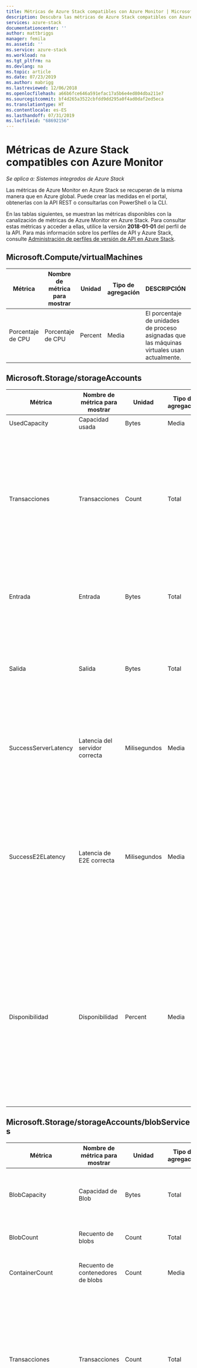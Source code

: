 ```yaml
---
title: Métricas de Azure Stack compatibles con Azure Monitor | Microsoft Docs
description: Descubra las métricas de Azure Stack compatibles con Azure Monitor.
services: azure-stack
documentationcenter: ''
author: mattbriggs
manager: femila
ms.assetid: ''
ms.service: azure-stack
ms.workload: na
ms.tgt_pltfrm: na
ms.devlang: na
ms.topic: article
ms.date: 07/23/2019
ms.author: mabrigg
ms.lastreviewed: 12/06/2018
ms.openlocfilehash: a66b6fce646a591efac17a5b6e4ed804dba211e7
ms.sourcegitcommit: bf4d265a3522cbfdd9dd295a0f4ad0daf2ed5eca
ms.translationtype: HT
ms.contentlocale: es-ES
ms.lasthandoff: 07/31/2019
ms.locfileid: "68692156"
---
```

# <a name="supported-metrics-for-azure-monitor-on-azure-stack"></a>Métricas de Azure Stack compatibles con Azure Monitor

*Se aplica a: Sistemas integrados de Azure Stack*

Las métricas de Azure Monitor en Azure Stack se recuperan de la misma manera que en Azure global. Puede crear las medidas en el portal, obtenerlas con la API REST o consultarlas con PowerShell o la CLI.

En las tablas siguientes, se muestran las métricas disponibles con la canalización de métricas de Azure Monitor en Azure Stack. Para consultar estas métricas y acceder a ellas, utilice la versión **2018-01-01** del perfil de la API. Para más información sobre los perfiles de API y Azure Stack, consulte [Administración de perfiles de versión de API en Azure Stack](azure-stack-version-profiles.md).

## <a name="microsoftcomputevirtualmachines"></a>Microsoft.Compute/virtualMachines

| Métrica | Nombre de métrica para mostrar | Unidad | Tipo de agregación | DESCRIPCIÓN | Dimensiones |
|----------------|---------------------|---------|------------------|-----------------------------------------------------------------------------------------------|---------------|
| Porcentaje de CPU | Porcentaje de CPU | Percent | Media | El porcentaje de unidades de proceso asignadas que las máquinas virtuales usan actualmente. | Sin dimensiones |

## <a name="microsoftstoragestorageaccounts"></a>Microsoft.Storage/storageAccounts

| Métrica | Nombre de métrica para mostrar | Unidad | Tipo de agregación | DESCRIPCIÓN | Dimensiones |
|----------------------|------------------------|--------------|------------------|---------------------------------------------------------------------------------------------------------------------------------------------------------------------------------------------------------------------------------------------------------------------------------------------------------------------------------------------------------------------------------|--------------------------------|
| UsedCapacity | Capacidad usada | Bytes | Media | Capacidad usada de la cuenta. | Sin dimensiones |
| Transacciones | Transacciones | Count | Total | El número de solicitudes realizadas a un servicio de almacenamiento o la operación de API especificada. Este número incluye solicitudes correctas y con errores, así como las solicitudes que generaron errores. Use la dimensión ResponseType para el número de diferentes tipos de respuestas. | ResponseType, GeoType, ApiName |
| Entrada | Entrada | Bytes | Total | La cantidad de datos de entrada, en bytes. Este número incluye la entradas desde un cliente externo en Azure Storage, así como la entrada dentro de Azure. | GeoType, ApiName |
| Salida | Salida | Bytes | Total | La cantidad de datos de salida, en bytes. Este número incluye la salida de un cliente externo en Azure Storage, así como la salida dentro de Azure. En consecuencia, este número no refleja las salidas facturables. | GeoType, ApiName |
| SuccessServerLatency | Latencia del servidor correcta | Milisegundos | Media | La latencia media utilizada por Azure Storage para procesar una solicitud correcta, en milisegundos. Este valor no incluye la latencia de red especificada en AverageE2ELatency. | GeoType, ApiName |
| SuccessE2ELatency | Latencia de E2E correcta | Milisegundos | Media | La latencia media de un extremo a otro de las solicitudes correctas realizadas a un servicio de almacenamiento o a la operación de API especificada, en milisegundos. Este valor incluye el tiempo de procesamiento requerido dentro de Azure Storage para leer la solicitud, enviar la respuesta y recibir la confirmación de la respuesta. | GeoType, ApiName |
| Disponibilidad | Disponibilidad | Percent | Media | El porcentaje de disponibilidad para el servicio de almacenamiento o la operación de API especificada. Para calcular la disponibilidad, hay que tomar el valor de TotalBillableRequests y dividirlo por el número de solicitudes aplicables, incluidas aquellas que generaron errores inesperados. Todos los errores inesperados reducen la disponibilidad del servicio de almacenamiento o de la operación de API especificada. | GeoType, ApiName |

## <a name="microsoftstoragestorageaccountsblobservices"></a>Microsoft.Storage/storageAccounts/blobServices

| Métrica | Nombre de métrica para mostrar | Unidad | Tipo de agregación | DESCRIPCIÓN | Dimensiones |
|--------|---------------------|------|------------------|-------------|------------|
| BlobCapacity | Capacidad de Blob | Bytes | Total | Cantidad de almacenamiento que ha usado la instancia de Blob service de la cuenta de almacenamiento, en bytes. | BlobType |
| BlobCount | Recuento de blobs | Count | Total | Número de blobs en la instancia de Blob service de la cuenta de almacenamiento. | BlobType |
| ContainerCount | Recuento de contenedores de blobs | Count | Media | Número de contenedores en la instancia de Blob service de la cuenta de almacenamiento. | Sin dimensiones |
| Transacciones | Transacciones | Count | Total | El número de solicitudes realizadas a un servicio de almacenamiento o la operación de API especificada. Este número incluye solicitudes correctas y con errores, así como las solicitudes que generaron errores. Use la dimensión ResponseType para el número de diferentes tipos de respuestas. | ResponseType, GeoType, ApiName |
| Entrada | Entrada | Bytes | Total | La cantidad de datos de entrada, en bytes. Este número incluye la entradas desde un cliente externo en Azure Storage, así como la entrada dentro de Azure. | GeoType, ApiName |
| Salida | Salida | Bytes | Total | La cantidad de datos de salida, en bytes. Este número incluye la salida de un cliente externo en Azure Storage, así como la salida dentro de Azure. En consecuencia, este número no refleja las salidas facturables. | GeoType, ApiName |
| SuccessServerLatency | Latencia del servidor correcta | Milisegundos | Media | La latencia media utilizada por Azure Storage para procesar una solicitud correcta, en milisegundos. Este valor no incluye la latencia de red especificada en AverageE2ELatency. | GeoType, ApiName |
| SuccessE2ELatency | Latencia de E2E correcta | Milisegundos | Media | La latencia media de un extremo a otro de las solicitudes correctas realizadas a un servicio de almacenamiento o a la operación de API especificada, en milisegundos. Este valor incluye el tiempo de procesamiento requerido dentro de Azure Storage para leer la solicitud, enviar la respuesta y recibir la confirmación de la respuesta. | GeoType, ApiName |
| Disponibilidad | Disponibilidad | Percent | Media | El porcentaje de disponibilidad para el servicio de almacenamiento o la operación de API especificada. Para calcular la disponibilidad, hay que tomar el valor de TotalBillableRequests y dividirlo por el número de solicitudes aplicables, incluidas aquellas que generaron errores inesperados. Todos los errores inesperados reducen la disponibilidad del servicio de almacenamiento o de la operación de API especificada. | GeoType, ApiName |

## <a name="microsoftstoragestorageaccountstableservices"></a>Microsoft.Storage/storageAccounts/tableServices

| Métrica | Nombre de métrica para mostrar | Unidad | Tipo de agregación | DESCRIPCIÓN | Dimensiones |
|----------------------|------------------------|--------------|------------------|---------------------------------------------------------------------------------------------------------------------------------------------------------------------------------------------------------------------------------------------------------------------------------------------------------------------------------------------------------------------------------|--------------------------------|
| TableCapacity | Capacidad de Table | Bytes | Media | Cantidad de almacenamiento que ha utilizado la instancia de Table service de la cuenta de almacenamiento, en bytes. | Sin dimensiones |
| TableCount | Recuento de tablas | Count | Media | Número de tablas en la instancia de Table service de la cuenta de almacenamiento. | Sin dimensiones |
| TableEntityCount | Recuento de entidades de Table | Count | Media | Número de entidades de tabla en la instancia de Table service de la cuenta de almacenamiento. | Sin dimensiones |
| Transacciones | Transacciones | Count | Total | El número de solicitudes realizadas a un servicio de almacenamiento o la operación de API especificada. Este número incluye solicitudes correctas y con errores, así como las solicitudes que generaron errores. Use la dimensión ResponseType para el número de diferentes tipos de respuestas. | ResponseType, GeoType, ApiName |
| Entrada | Entrada | Bytes | Total | La cantidad de datos de entrada, en bytes. Este número incluye la entradas desde un cliente externo en Azure Storage, así como la entrada dentro de Azure. | GeoType, ApiName |
| Salida | Salida | Bytes | Total | La cantidad de datos de salida, en bytes. Este número incluye la salida de un cliente externo en Azure Storage, así como la salida dentro de Azure. En consecuencia, este número no refleja las salidas facturables. | GeoType, ApiName |
| SuccessServerLatency | Latencia del servidor correcta | Milisegundos | Media | La latencia media utilizada por Azure Storage para procesar una solicitud correcta, en milisegundos. Este valor no incluye la latencia de red especificada en AverageE2ELatency. | GeoType, ApiName |
| SuccessE2ELatency | Latencia de E2E correcta | Milisegundos | Media | La latencia media de un extremo a otro de las solicitudes correctas realizadas a un servicio de almacenamiento o a la operación de API especificada, en milisegundos. Este valor incluye el tiempo de procesamiento requerido dentro de Azure Storage para leer la solicitud, enviar la respuesta y recibir la confirmación de la respuesta. | GeoType, ApiName |
| Disponibilidad | Disponibilidad | Percent | Media | El porcentaje de disponibilidad para el servicio de almacenamiento o la operación de API especificada. Para calcular la disponibilidad, hay que tomar el valor de TotalBillableRequests y dividirlo por el número de solicitudes aplicables, incluidas aquellas que generaron errores inesperados. Todos los errores inesperados reducen la disponibilidad del servicio de almacenamiento o de la operación de API especificada. | GeoType, ApiName |

## <a name="microsoftstoragestorageaccountsqueueservices"></a>Microsoft.Storage/storageAccounts/queueServices

| Métrica | Nombre de métrica para mostrar | Unidad | Tipo de agregación | DESCRIPCIÓN | Dimensiones |
|----------------------|------------------------|--------------|------------------|---------------------------------------------------------------------------------------------------------------------------------------------------------------------------------------------------------------------------------------------------------------------------------------------------------------------------------------------------------------------------------|--------------------------------|
| QueueCapacity | Capacidad de Queue | Bytes | Media | Cantidad de almacenamiento que ha utilizado la instancia de Queue service de la cuenta de almacenamiento, en bytes. | Sin dimensiones |
| QueueCount | Recuento de colas | Count | Media | Número de colas en la instancia de Queue service de la cuenta de almacenamiento. | Sin dimensiones |
| QueueMessageCount | Recuento de mensajes de Queue | Count | Media | Número aproximado de mensajes de cola en la instancia de Queue service de la cuenta de almacenamiento. | Sin dimensiones |
| Transacciones | Transacciones | Count | Total | El número de solicitudes realizadas a un servicio de almacenamiento o la operación de API especificada. Este número incluye solicitudes correctas y con errores, así como las solicitudes que generaron errores. Use la dimensión ResponseType para el número de diferentes tipos de respuestas. | ResponseType, GeoType, ApiName |
| Entrada | Entrada | Bytes | Total | La cantidad de datos de entrada, en bytes. Este número incluye la entradas desde un cliente externo en Azure Storage, así como la entrada dentro de Azure. | GeoType, ApiName |
| Salida | Salida | Bytes | Total | La cantidad de datos de salida, en bytes. Este número incluye la salida de un cliente externo en Azure Storage, así como la salida dentro de Azure. En consecuencia, este número no refleja las salidas facturables. | GeoType, ApiName |
| SuccessServerLatency | Latencia del servidor correcta | Milisegundos | Media | La latencia media utilizada por Azure Storage para procesar una solicitud correcta, en milisegundos. Este valor no incluye la latencia de red especificada en AverageE2ELatency. | GeoType, ApiName |
| SuccessE2ELatency | Latencia de E2E correcta | Milisegundos | Media | La latencia media de un extremo a otro de las solicitudes correctas realizadas a un servicio de almacenamiento o a la operación de API especificada, en milisegundos. Este valor incluye el tiempo de procesamiento requerido dentro de Azure Storage para leer la solicitud, enviar la respuesta y recibir la confirmación de la respuesta. | GeoType, ApiName |
| Disponibilidad | Disponibilidad | Percent | Media | El porcentaje de disponibilidad para el servicio de almacenamiento o la operación de API especificada. Para calcular la disponibilidad, hay que tomar el valor de TotalBillableRequests y dividirlo por el número de solicitudes aplicables, incluidas aquellas que generaron errores inesperados. Todos los errores inesperados reducen la disponibilidad del servicio de almacenamiento o de la operación de API especificada. | GeoType, ApiName |

## <a name="next-steps"></a>Pasos siguientes

Obtenga más información sobre [Azure Monitor en Azure Stack](azure-stack-metrics-azure-data.md).
